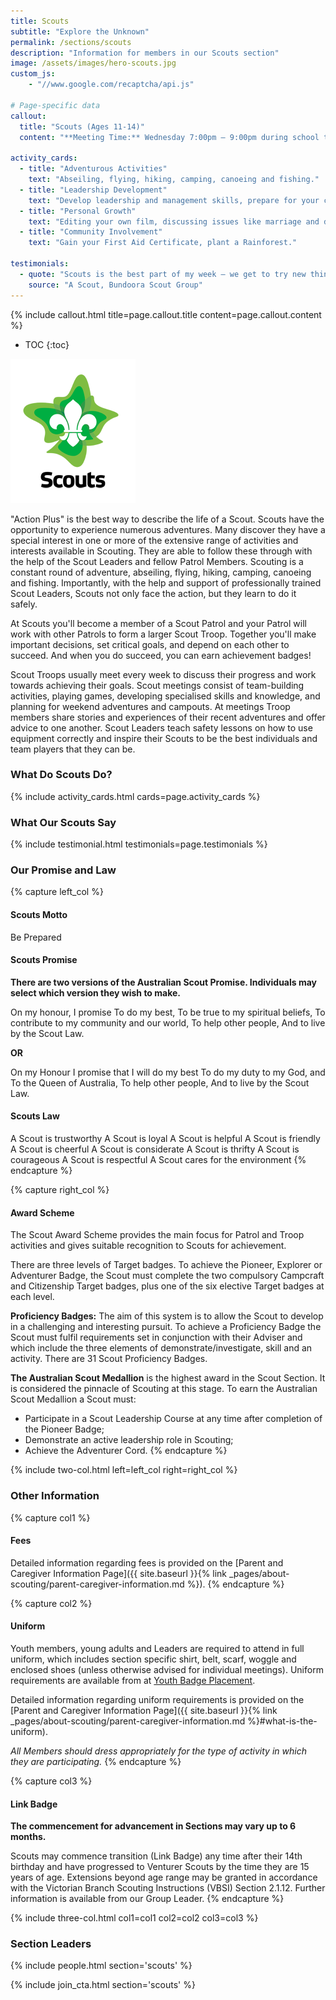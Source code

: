 ```yaml
---
title: Scouts
subtitle: "Explore the Unknown"
permalink: /sections/scouts
description: "Information for members in our Scouts section"
image: /assets/images/hero-scouts.jpg
custom_js:
    - "//www.google.com/recaptcha/api.js"

# Page-specific data
callout:
  title: "Scouts (Ages 11-14)"
  content: "**Meeting Time:** Wednesday 7:00pm – 9:00pm during school term."

activity_cards:
  - title: "Adventurous Activities"
    text: "Abseiling, flying, hiking, camping, canoeing and fishing."
  - title: "Leadership Development"
    text: "Develop leadership and management skills, prepare for your career."
  - title: "Personal Growth"
    text: "Editing your own film, discussing issues like marriage and drugs, making a sculpture."
  - title: "Community Involvement"
    text: "Gain your First Aid Certificate, plant a Rainforest."

testimonials:
  - quote: "Scouts is the best part of my week — we get to try new things, go on adventures, and make heaps of friends. Every camp feels like a new story waiting to happen!"
    source: "A Scout, Bundoora Scout Group"
---
```


{% include callout.html title=page.callout.title content=page.callout.content %}

- TOC
{:toc}

<img class="float-md-right mx-auto d-block" src="/assets/images/logo-scouts-full.png" />

"Action Plus" is the best way to describe the life of a Scout. Scouts have the opportunity to experience numerous adventures. Many discover they have a special interest in one or more of the extensive range of activities and interests available in Scouting. They are able to follow these through with the help of the Scout Leaders and fellow Patrol Members. Scouting is a constant round of adventure, abseiling, flying, hiking, camping, canoeing and fishing. Importantly, with the help and support of professionally trained Scout Leaders, Scouts not only face the action, but they learn to do it safely.

At Scouts you'll become a member of a Scout Patrol and your Patrol will work with other Patrols to form a larger Scout Troop. Together you'll make important decisions, set critical goals, and depend on each other to succeed. And when you do succeed, you can earn achievement badges!

Scout Troops usually meet every week to discuss their progress and work towards achieving their goals. Scout meetings consist of team-building activities, playing games, developing specialised skills and knowledge, and planning for weekend adventures and campouts. At meetings Troop members share stories and experiences of their recent adventures and offer advice to one another. Scout Leaders teach safety lessons on how to use equipment correctly and inspire their Scouts to be the best individuals and team players that they can be.

<div class="clearfix"></div>

### What Do Scouts Do?

{% include activity_cards.html cards=page.activity_cards %}

### What Our Scouts Say

{% include testimonial.html testimonials=page.testimonials %}

### Our Promise and Law

{% capture left_col %}
#### Scouts Motto

Be Prepared

#### Scouts Promise

**There are two versions of the Australian Scout Promise. Individuals may select which version they wish to make.**

On my honour, I promise
To do my best,
To be true to my spiritual beliefs,
To contribute to my community and our world,
To help other people,
And to live by the Scout Law.

**OR**

On my Honour
I promise that I will do my best
To do my duty to my God, and
To the Queen of Australia,
To help other people,
And to live by the Scout Law.

#### Scouts Law

A Scout is trustworthy
A Scout is loyal
A Scout is helpful
A Scout is friendly
A Scout is cheerful
A Scout is considerate
A Scout is thrifty
A Scout is courageous
A Scout is respectful
A Scout cares for the environment
{% endcapture %}

{% capture right_col %}
#### Award Scheme

The Scout Award Scheme provides the main focus for Patrol and Troop activities and gives suitable recognition to Scouts for achievement.

There are three levels of Target badges. To achieve the Pioneer, Explorer or Adventurer Badge, the Scout must complete the two compulsory Campcraft and Citizenship Target badges, plus one of the six elective Target badges at each level.

**Proficiency Badges:** The aim of this system is to allow the Scout to develop in a challenging and interesting pursuit. To achieve a Proficiency Badge the Scout must fulfil requirements set in conjunction with their Adviser and which include the three elements of demonstrate/investigate, skill and an activity. There are 31 Scout Proficiency Badges.

**The Australian Scout Medallion** is the highest award in the Scout Section. It is considered the pinnacle of Scouting at this stage. To earn the Australian Scout Medallion a Scout must:

*   Participate in a Scout Leadership Course at any time after completion of the Pioneer Badge;
*   Demonstrate an active leadership role in Scouting;
*   Achieve the Adventurer Cord.
{% endcapture %}

{% include two-col.html left=left_col right=right_col %}

### Other Information

{% capture col1 %}
#### Fees

Detailed information regarding fees is provided on the [Parent and Caregiver Information Page]({{ site.baseurl }}{% link _pages/about-scouting/parent-caregiver-information.md %}).
{% endcapture %}

{% capture col2 %}
#### Uniform

Youth members, young adults and Leaders are required to attend in full uniform, which includes section specific shirt, belt, scarf, woggle and enclosed shoes (unless otherwise advised for individual meetings). Uniform requirements are available from at [Youth Badge Placement](https://scoutsvictoria.com.au/age-sections-adults/scouts/uniform-and-badge-placement/).

Detailed information regarding uniform requirements is provided on the [Parent and Caregiver Information Page]({{ site.baseurl }}{% link _pages/about-scouting/parent-caregiver-information.md %}#what-is-the-uniform).

*All Members should dress appropriately for the type of activity in which they are participating.*
{% endcapture %}

{% capture col3 %}
#### Link Badge

**The commencement for advancement in Sections may vary up to 6 months.**

Scouts may commence transition (Link Badge) any time after their 14th birthday and have progressed to Venturer Scouts by the time they are 15 years of age. Extensions beyond age range may be granted in accordance with the Victorian Branch Scouting Instructions (VBSI) Section 2.1.12. Further information is available from our Group Leader.
{% endcapture %}

{% include three-col.html col1=col1 col2=col2 col3=col3 %}

### Section Leaders

{% include people.html section='scouts' %}

{% include join_cta.html section='scouts' %}
